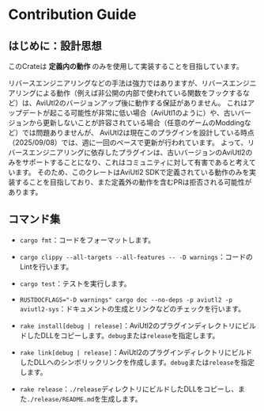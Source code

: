 # Contribution Guide

## はじめに：設計思想

このCrateは **定義内の動作** のみを使用して実装することを目指しています。

リバースエンジニアリングなどの手法は強力ではありますが、リバースエンジニアリングによる動作（例えば非公開の内部で使われている関数をフックするなど）は、AviUtl2のバージョンアップ後に動作する保証がありません。
これはアップデートが起こる可能性が非常に低い場合（AviUtl1のように）や、古いバージョンから更新しないことが許容されている場合（任意のゲームのModdingなど）では問題ありませんが、
AviUtl2は現在このプラグインを設計している時点（2025/09/08）では、週に一回のペースで更新が行われています。
よって、リバースエンジニアリングに依存したプラグインは、古いバージョンのAviUtl2のみをサポートすることになり、これはコミュニティに対して有害であると考えています。
そのため、このクレートはAviUtl2 SDKで定義されている動作のみを実装することを目指しており、また定義外の動作を含むPRは拒否される可能性があります。

## コマンド集

- `cargo fmt`：コードをフォーマットします。
- `cargo clippy --all-targets --all-features -- -D warnings`：コードのLintを行います。
- `cargo test`：テストを実行します。
- `RUSTDOCFLAGS="-D warnings" cargo doc --no-deps -p aviutl2 -p aviutl2-sys`：ドキュメントの生成とリンクなどのチェックを行います。

- `rake install[debug | release]`：AviUtl2のプラグインディレクトリにビルドしたDLLをコピーします。`debug`または`release`を指定します。
- `rake link[debug | release]`：AviUtl2のプラグインディレクトリにビルドしたDLLへのシンボリックリンクを作成します。`debug`または`release`を指定します。
- `rake release`：`./release`ディレクトリにビルドしたDLLをコピーし、また`./release/README.md`を生成します。
